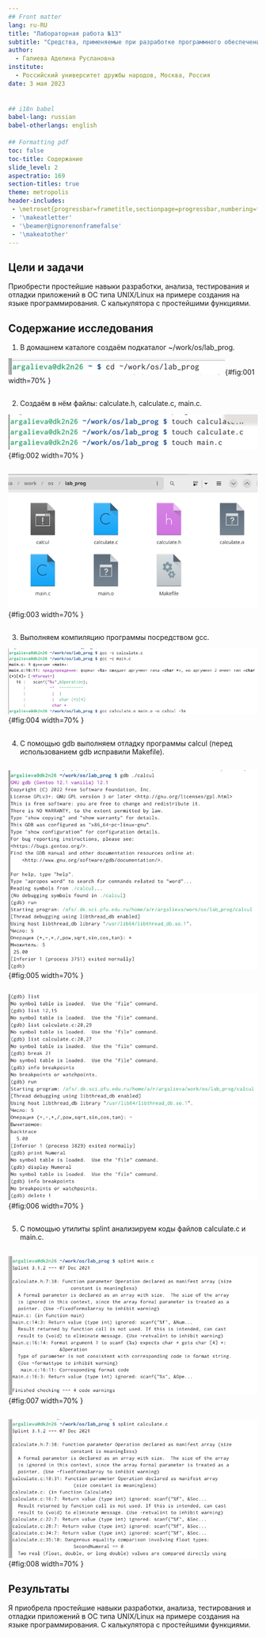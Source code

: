 ```yaml
---
## Front matter
lang: ru-RU
title: "Лабораторная работа №13"
subtitle: "Средства, применяемые при разработке программного обеспечения в ОС типа UNIX/Linux"
author:
  - Галиева Аделина Руслановна
institute:
  - Российский университет дружбы народов, Москва, Россия
date: 3 мая 2023


## i18n babel
babel-lang: russian
babel-otherlangs: english

## Formatting pdf
toc: false
toc-title: Содержание
slide_level: 2
aspectratio: 169
section-titles: true
theme: metropolis
header-includes:
 - \metroset{progressbar=frametitle,sectionpage=progressbar,numbering=fraction}
 - '\makeatletter'
 - '\beamer@ignorenonframefalse'
 - '\makeatother'
---
```



## Цели и задачи


Приобрести простейшие навыки разработки, анализа, тестирования и отладки приложений в ОС типа UNIX/Linux на примере создания на языке программирования. С калькулятора с простейшими функциями.


## Содержание исследования


1. В домашнем каталоге создаём подкаталог ~/work/os/lab_prog.


![Создаем подкаталог](image/1.png){#fig:001 width=70% }


##


2. Создаём в нём файлы: calculate.h, calculate.c, main.c. 


![Создаем файлы](image/2.png){#fig:002 width=70% }


##


![Файлы](image/3.png){#fig:003 width=70% }


##


3. Выполняем компиляцию программы посредством gcc. 


![Компиляция](image/4.png){#fig:004 width=70% }


##


4. С помощью gdb выполняем отладку программы calcul (перед использованием gdb исправили Makefile). 

##


![Использование откладчика](image/5.png){#fig:005 width=70% }


##


![Использование откладчика](image/6.png){#fig:006 width=70% }


##


5. С помощью утилиты splint анализируем коды файлов calculate.c и main.c. 

##


![splint main.c](image/7.png){#fig:007 width=70% }


##


![splint calculate.c](image/8.png){#fig:008 width=70% }


## Результаты


Я приобрела простейшие навыки разработки, анализа, тестирования и отладки приложений в ОС типа UNIX/Linux на примере создания на языке программирования. С калькулятора с простейшими функциями.



